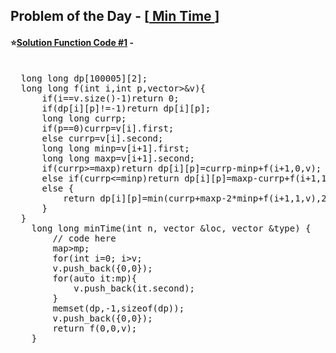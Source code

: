 ## Problem of the Day - [<a href="https://practice.geeksforgeeks.org/problems/95bb244da24edd6214086ff934886ccda6ed9da8/1"> Min Time </a>]


#### ⭐<ins>Solution Function Code #1</ins> -
<pre>

  long long dp[100005][2];
  long long f(int i,int p,vector<pair<int,int>>&v){
      if(i==v.size()-1)return 0;
      if(dp[i][p]!=-1)return dp[i][p];
      long long currp;
      if(p==0)currp=v[i].first;
      else currp=v[i].second;
      long long minp=v[i+1].first;
      long long maxp=v[i+1].second; 
      if(currp>=maxp)return dp[i][p]=currp-minp+f(i+1,0,v);
      else if(currp<=minp)return dp[i][p]=maxp-currp+f(i+1,1,v);
      else {
          return dp[i][p]=min(currp+maxp-2*minp+f(i+1,1,v),2*maxp-currp-minp+f(i+1,0,v));
      }
  }
    long long minTime(int n, vector<int> &loc, vector<int> &type) {
        // code here
        map<int,pair<int,int>>mp;
        for(int i=0; i<n; i++){
            if(mp.find(type[i])==mp.end())mp[type[i]]={loc[i],loc[i]};
            else {
                mp[type[i]].first=min(mp[type[i]].first,loc[i]);
                mp[type[i]].second=max(mp[type[i]].second,loc[i]);
            }
        }
        vector<pair<int,int>>v;
        v.push_back({0,0});
        for(auto it:mp){
            v.push_back(it.second);
        }
        memset(dp,-1,sizeof(dp));
        v.push_back({0,0});
        return f(0,0,v);
    }
</pre>
